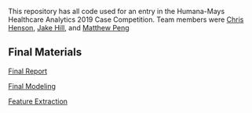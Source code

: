 This repository has all code used for an entry in the Humana-Mays Healthcare Analytics 2019 Case Competition. Team members were [Chris Henson](https://www.linkedin.com/in/christopher-henson/), [Jake Hill](https://www.linkedin.com/in/jake-hill/), and [Matthew Peng](https://www.linkedin.com/in/matthew-peng-utexas/)

## Final Materials

[Final Report](https://github.com/chenson2018/Humana-Mays-Competition/blob/master/Final%20Model/CaseCompetition_Christopher_Henson.pdf)

[Final Modeling](https://github.com/chenson2018/Humana-Mays-Competition/blob/master/Final%20Model/Final%20Draft%20v4.ipynb)

[Feature Extraction](https://github.com/chenson2018/Humana-Mays-Competition/blob/master/Final%20Model/humana_class.py)
